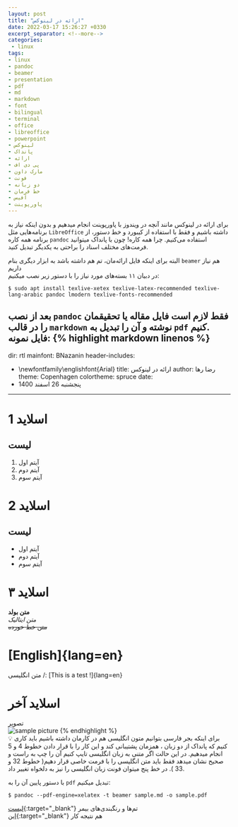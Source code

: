 ```yaml
---
layout: post
title: "ارائه در لینوکس"
date: 2022-03-17 15:26:27 +0330
excerpt_separator: <!--more-->
categories:
 - linux
tags:
- linux
- pandoc
- beamer
- presentation
- pdf
- md
- markdown
- font
- bilingual
- terminal
- office
- libreoffice
- powerpoint
- لینوکس
- پانداک
- ارائه
- پی دی اف
- مارک داون
- فونت
- دو زبانه
- خط فرمان
- آفیس
- پاورپوینت
---
```

برای ارائه در لینوکس مانند آنچه در ویندوز با پاورپوینت انجام میدهیم و بدون اینکه نیاز به برنامه‌هایی مثل `LibreOffice` داشته باشیم و فقط با استفاده از کیبورد و خط دستور، از برنامه همه کاره `pandoc` استفاده می‌کنیم. چرا همه کاره! چون با پانداک میتوانید فرمت‌های مختلف اسناد را براحتی به یکدیگر تبدیل کنید.  
<!--more-->
البته برای اینکه فایل ارائه‌مان، تم هم داشته باشد به ابزار دیگری بنام `beamer` هم نیاز داریم  
در دبیان ۱۱ بسته‌های مورد نیاز را با دستور زیر نصب میکنیم:
```console
$ sudo apt install texlive-xetex texlive-latex-recommended texlive-lang-arabic pandoc lmodern texlive-fonts-recommended
```  
بعد از نصب `pandoc` فقط لازم است فایل مقاله یا تحقیقمان را در قالب `markdown` نوشته و آن را تبدیل به `pdf` کنیم.  
فایل نمونه:
{% highlight markdown linenos %}
---
dir: rtl
mainfont: BNazanin
header-includes:
- \newfontfamily\englishfont{Arial}
title: ارائه در لینوکس
author: رضا رها
theme: Copenhagen
colortheme: spruce
date:
- پنجشنبه 26 اسفند 1400
---
# اسلاید 1
## لیست  
1. آیتم اول
2. آیتم دوم
3. آیتم سوم

# اسلاید 2
## لیست
- آیتم اول
- آیتم دوم
- آیتم سوم

# اسلاید ۳

**متن بولد**  
*متن ایتالیک*  
~~متن خط خورده~~  


# [English]{lang=en}
متن انگلیسی /: [This is a test !]{lang=en}

# اسلاید آخر
تصویر  
![sample picture](desktop.png)
{% endhighlight %}  
:bulb: برای اینکه بجر فارسی بتوانیم متون انگلیسی هم در کارمان داشته باشیم باید کاری کنیم که پانداک از دو زبان ، همزمان پشتیبانی کند و این کار را با قرار دادن خطوط 4 و 5 انجام میدهیم. در این حالت اگر متنی به زبان انگلیسی تایپ کنیم آن را چپ به راست و صحیح نشان میدهد فقط باید متن انگلیسی را با فرمت خاصی قرار دهیم( خطوط 32 و 33 ). در خط پنج میتوان فونت زبان انگلیسی را نیز به دلخواه تغییر داد.  

با دستور پایین آن را به `pdf` تبدیل میکنیم:
```console
$ pandoc --pdf-engine=xelatex -t beamer sample.md -o sample.pdf
```  
[لیست](https://mpetroff.net/files/beamer-theme-matrix/){:target="_blank"} تم‌ها و رنگبندی‌های بیمر  
[این](https://mega.nz/file/12h0CKwI#V-LTJ5ogrcOtLUpkLakmMDegwwrfn0nQDRSEv0qiF4I){:target="_blank"} هم نتیجه کار